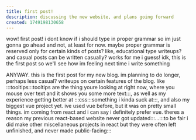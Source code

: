 ```yaml
---
title: first post!
description: discussing the new website, and plans going forward
created: 1749198130658
---
```


wow! first post! i dont know if i should type in proper grammar so im just gonna go ahead and not, at least for now. maybe proper grammar is reserved only for certain kinds of posts? like, educational type writeups? and casual posts can be written casually? works for me i guess! idk, this is the first post so we'll see how im feeling next time i write something

ANYWAY. this is the first post for my new blog. im planning to do longer, perhaps less casual? writeups on certain features of the blog. like :::tooltips:::tooltips are the thing youre looking at right now, where you mouse over text and it shows you some more text:::, as well as my experience getting better at :::css:::something i kinda suck at:::, and also my biggest vue project yet. ive used vue before, but it was on pretty small things. im coming from react and i can say i definitely prefer vue. theres a reason my previous react-based website never got updated:::...:::to be fair i did make other miscellaneous projects in react but they were often left unfinished, and never made public-facing:::